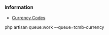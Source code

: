 ### Information

- [Currency Codes](https://www.iban.com/currency-codes)

php artisan queue:work --queue=tcmb-currency
